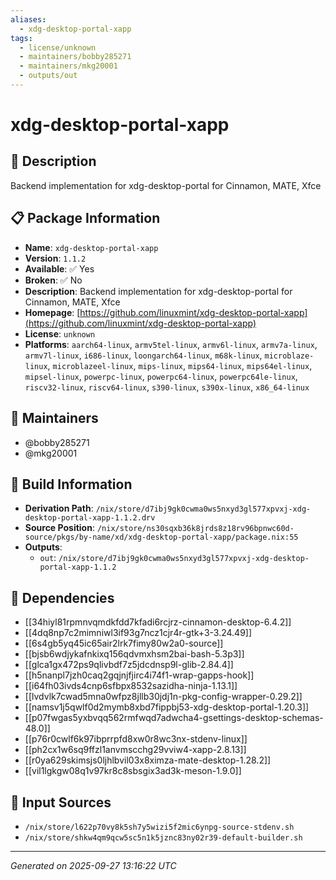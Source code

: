 ```yaml
---
aliases:
  - xdg-desktop-portal-xapp
tags:
  - license/unknown
  - maintainers/bobby285271
  - maintainers/mkg20001
  - outputs/out
---
```


# xdg-desktop-portal-xapp

## 📝 Description

Backend implementation for xdg-desktop-portal for Cinnamon, MATE, Xfce

## 📋 Package Information

- **Name**: `xdg-desktop-portal-xapp`
- **Version**: `1.1.2`
- **Available**: ✅ Yes
- **Broken**: ✅ No
- **Description**: Backend implementation for xdg-desktop-portal for Cinnamon, MATE, Xfce
- **Homepage**: [https://github.com/linuxmint/xdg-desktop-portal-xapp](https://github.com/linuxmint/xdg-desktop-portal-xapp)
- **License**: `unknown`
- **Platforms**: `aarch64-linux`, `armv5tel-linux`, `armv6l-linux`, `armv7a-linux`, `armv7l-linux`, `i686-linux`, `loongarch64-linux`, `m68k-linux`, `microblaze-linux`, `microblazeel-linux`, `mips-linux`, `mips64-linux`, `mips64el-linux`, `mipsel-linux`, `powerpc-linux`, `powerpc64-linux`, `powerpc64le-linux`, `riscv32-linux`, `riscv64-linux`, `s390-linux`, `s390x-linux`, `x86_64-linux`
## 👥 Maintainers

- @bobby285271
- @mkg20001


## 🔧 Build Information

- **Derivation Path**: `/nix/store/d7ibj9gk0cwma0ws5nxyd3gl577xpvxj-xdg-desktop-portal-xapp-1.1.2.drv`
- **Source Position**: `/nix/store/ns30sqxb36k8jrds8z18rv96bpnwc60d-source/pkgs/by-name/xd/xdg-desktop-portal-xapp/package.nix:55`
- **Outputs**:
  - `out`:  `/nix/store/d7ibj9gk0cwma0ws5nxyd3gl577xpvxj-xdg-desktop-portal-xapp-1.1.2`

## 🔗 Dependencies

- [[34hiyl81rpmnvqmdkfdd7kfadi6rcjrz-cinnamon-desktop-6.4.2]]
- [[4dq8np7c2mimniwl3if93g7ncz1cjr4r-gtk+3-3.24.49]]
- [[6s4gb5yq45ic65air2lrk7fimy80w2a0-source]]
- [[bjsb6wdjykafnkixq156qdvmxhsm2bai-bash-5.3p3]]
- [[glca1gx472ps9qlivbdf7z5jdcdnsp9l-glib-2.84.4]]
- [[h5nanpl7jzh0caq2gqjnjfjirc4i74f1-wrap-gapps-hook]]
- [[i64fh03ivds4cnp6sfbpx8532sazidha-ninja-1.13.1]]
- [[lvdvlk7cwad5mna0wfpz8jllb30jdj1n-pkg-config-wrapper-0.29.2]]
- [[namsv1j5qwlf0d2mymb8xbd7fippbj53-xdg-desktop-portal-1.20.3]]
- [[p07fwgas5yxbvqq562rmfwqd7adwcha4-gsettings-desktop-schemas-48.0]]
- [[p76r0cwlf6k97ibprrpfd8xw0r8wc3nx-stdenv-linux]]
- [[ph2cx1w6sq9ffzl1anvmscchg29vviw4-xapp-2.8.13]]
- [[r0ya629skimsjs0ljhlbvil03x8ximza-mate-desktop-1.28.2]]
- [[vil1lgkgw08q1v97kr8c8sbsgix3ad3k-meson-1.9.0]]

## 📁 Input Sources

- `/nix/store/l622p70vy8k5sh7y5wizi5f2mic6ynpg-source-stdenv.sh`
- `/nix/store/shkw4qm9qcw5sc5n1k5jznc83ny02r39-default-builder.sh`

---
*Generated on 2025-09-27 13:16:22 UTC*
